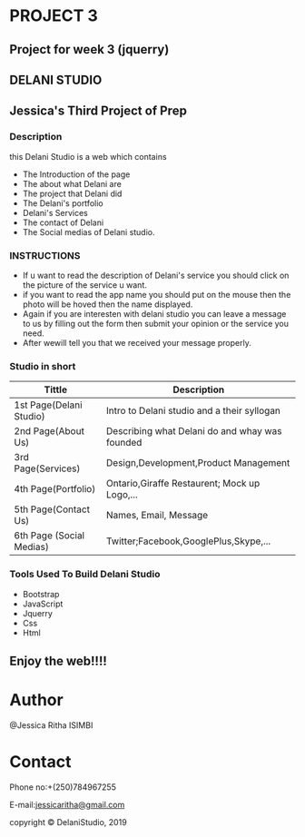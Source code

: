 # PROJECT 3
## Project for week 3 (jquerry)
## DELANI STUDIO
## Jessica's Third Project of Prep
### Description
this Delani Studio is a web which contains 
- The Introduction of the page
- The about what Delani are
- The project that Delani did
- The Delani's portfolio 
- Delani's Services
- The contact of Delani
- The Social medias of Delani studio.

### INSTRUCTIONS
- If u want to read the description of Delani's service you should click on the picture of the service u want.
- if you want to read the app name you should put on the mouse then the photo will be hoved then the name displayed.
- Again if you are interesten with delani studio you can leave a message to us by filling out the form then submit your opinion or the service you need.
- After wewill tell you that we received your message properly.

### Studio in short

|Tittle                                   |Description                                        |
|-----------------------------------------|---------------------------------------------------|
|1st Page(Delani Studio)                  |Intro to Delani studio and a their syllogan        |
|2nd Page(About Us)                       |Describing what Delani do and whay was founded     |
|3rd Page(Services)                       |Design,Development,Product Management              |
|4th Page(Portfolio)                      |Ontario,Giraffe Restaurent; Mock up Logo,...       |
|5th Page(Contact Us)                     |Names, Email, Message                              |
|6th Page (Social Medias)                 |Twitter;Facebook,GooglePlus,Skype,...              |

### Tools Used To Build Delani Studio

- Bootstrap
- JavaScript
- Jquerry
- Css
- Html
 ## Enjoy the web!!!!

# Author
  @Jessica Ritha ISIMBI

# Contact
Phone no:+(250)784967255

E-mail:jessicaritha@gmail.com

copyright &copy; DelaniStudio,  2019

